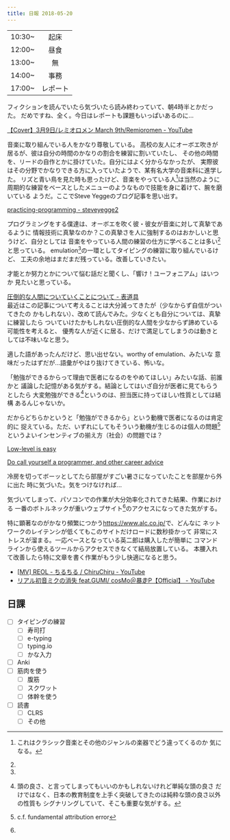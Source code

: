 ```yaml
---
title: 日報 2018-05-20
---
```


|||
|:-|:-:|
|10:30~|起床|
|12:00~|昼食|
|13:00~|無|
|14:00~|事務|
|17:00~|レポート|

フィクションを読んでいたら気づいたら読み終わっていて、朝4時半とかだった。
だめですね、全く。今日はレポートも課題もいっぱいあるのに...

[【Cover】3月9日/レミオロメン March 9th/Remioromen - YouTube](https://www.youtube.com/watch?v=FbqMJ1UucsY)

音楽に取り組んでいる人をかなり尊敬している。
高校の友人にオーボエ吹きが居るが、彼は自分の時間のかなりの割合を練習に割いていたし、
その他の時間を、リードの自作とかに掛けていた。自分にはよく分からなかったが、
実際彼はその分野でかなりできる方に入っていたようで、某有名大学の音楽科に進学した。
リズと青い鳥を見た時も思ったけど、音楽をやっている人[^classical]は当然のように
周期的な練習をベースとしたメニューのようなもので技能を身に着けて、腕を磨いている
ようだ。ここでSteve Yeggeのブログ記事を思い出す。

[^classical]: これはクラシック音楽とその他のジャンルの楽器でどう違ってくるのか
気になる。

[practicing-programming - steveyegge2](https://sites.google.com/site/steveyegge2/practicing-programming)

プログラミングをする僕達は、オーボエを吹く彼・彼女が音楽に対して真摯であるように
情報技術に真摯なのか？この真摯さを人に強制するのはおかしいと思うけど、自分としては
音楽をやっている人間の練習の仕方に学べることは多い[^yatteiku]と思っている。
emulation[^emulation]の一環としてタイピングの練習に取り組んでいるけど、
工夫の余地はまだまだ残っている。改善していきたい。

才能とか努力とかについて悩む話だと聞くし、「響け！ユーフォニアム」はいつか
見たいと思っている。

[^yatteiku]:
  [圧倒的な人間についていくことについて - 表道具](http://niryuu.hatenablog.com/entry/2015/11/30/045608)  
  最近はこの記事について考えることは大分減ってきたが（少なからず自信がついてきたの
  かもしれない）、改めて読んでみた。少なくとも自分については、真摯に練習したら
  ついていけたかもしれない圧倒的な人間を少なからず諦めている可能性を考えると、
  優秀な人が近くに居る、だけで満足してしまうのは動きとしては不味いなと思う。

[^emulation]:
  適した語があったんだけど、思い出せない。worthy of emulation、みたいな
  意味だったはずだが...語彙がやはり抜けてきている、怖いな。

「勉強ができるからって理由で医者になるのをやめてほしい」みたいな話、前誰かと
議論した記憶がある気がする。結論としてはいざ自分が医者に見てもらうとしたら
大変勉強ができる[^signal]というのは、担当医に持ってほしい性質としては結構
あるんじゃないか。

[^signal]: 頭の良さ、と言ってしまってもいいのかもしれないけれど単純な頭の良さ
だけではなく、日本の教育制度を上手く突破してきたのは純粋な頭の良さ以外の性質も
シグナリングしていて、そこも重要な気がする。

だからどちらかというと「勉強ができるから」という動機で医者になるのは肯定的に
捉えている。ただ、いずれにしてもそういう動機が生じるのは個人の問題[^bias]
というよいインセンティブの揃え方（社会）の問題では？

[^bias]: c.f. fundamental attribution error

[Low-level is easy](https://yosefk.com/blog/low-level-is-easy.html)

[Do call yourself a programmer, and other career advice](https://yosefk.com/blog/do-call-yourself-a-programmer-and-other-career-advice.html)

冷房を切ってボーッとしてたら部屋がすごい暑さになっていたことを部屋から外に出た
時に気づいた。気をつけなければ...

気づいてしまって、パソコンでの作業が大分効率化されてきた結果、作業における
一番のボトルネックが重いウェブサイト[^alc]のアクセスになってきた気がする。

[^alc]:
  特に顕著なのがかなり頻繁につかう<https://www.alc.co.jp/>で、どんなに
  ネットワークのレイテンシが低くてもこのサイトだけロードに数秒掛かって
  非常にストレスが溜まる。一応ベースとなっている英二郎は購入したが簡単に
  コマンドラインから使えるツールからアクセスできなくて結局放置している。
  本腰入れて改善したら特に文章を書く作業がもう少し快適になると思う。

- [[MV] REOL - ちるちる / ChiruChiru - YouTube](https://www.youtube.com/watch?v=VVaNq9uSJgY)
- [リアル初音ミクの消失 feat.GUMI/ cosMo＠暴走P【Official】 - YouTube](https://www.youtube.com/watch?v=Qs1spSzwSPE)

## 日課

- [ ] タイピングの練習
	+ [ ] 寿司打
	+ [ ] e-typing
	+ [ ] typing.io
	+ [ ] かな入力
- [ ] Anki
- [ ] 筋肉を使う
	+ [ ] 腹筋
	+ [ ] スクワット
	+ [ ] 体幹を使う
- [ ] 読書
	+ [ ] CLRS
	+ [ ] その他
